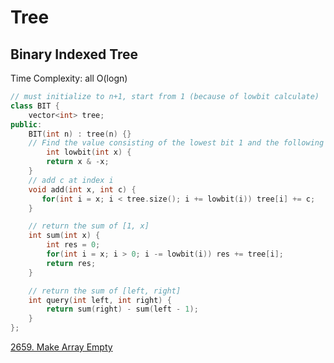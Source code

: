 # Tree

## Binary Indexed Tree

Time Complexity: all O(logn)

```c++
// must initialize to n+1, start from 1 (because of lowbit calculate)
class BIT {
    vector<int> tree;
public:
    BIT(int n) : tree(n) {}
    // Find the value consisting of the lowest bit 1 and the following 0
		int lowbit(int x) {
        return x & -x;
    }
    // add c at index i
    void add(int x, int c) {
       for(int i = x; i < tree.size(); i += lowbit(i)) tree[i] += c;
    }

    // return the sum of [1, x]
    int sum(int x) {
        int res = 0;
        for(int i = x; i > 0; i -= lowbit(i)) res += tree[i];
        return res;
    }

    // return the sum of [left, right]
    int query(int left, int right) {
        return sum(right) - sum(left - 1);
    }
};
```

[2659. Make Array Empty](https://leetcode.com/problems/make-array-empty/)

